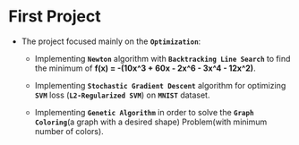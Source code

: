 # First Project
 
* The project focused mainly on the **`Optimization`**:

    -   Implementing **`Newton`** algorithm with **`Backtracking Line Search`** to find the minimum of **f(x) = -(10x^3 + 60x - 2x^6  - 3x^4 - 12x^2)**.

    - Implementing **`Stochastic Gradient Descent`** algorithm for optimizing  **`SVM`** loss (**`L2-Regularized SVM`**) on **`MNIST`** dataset.

    - Implementing **`Genetic Algorithm`** in order to solve the **`Graph Coloring`**(a graph with a desired shape) Problem(with minimum number of colors). 





